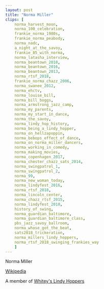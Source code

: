 ```yaml
---
layout: post
title: "Norma Miller"
clips: [
    norma_harvest_moon,
    norma_100_celebration,
    frankie_norma_1980s,
    frankie_norma_peabody,
    norma_nadc,
    a_night_at_the_savoy,
    frankie_85_with_norma,
    norma_latasha_interview,
    norma_beantown_2018,
    norma_beantown_2016,
    norma_beantown_2013,
    norma_rtsf_2018,
    frankie_norma_chazz_2006,
    norma_swanee_2012,
    norma_ehctv,
    norma_louise_bill,
    norma_bill_boggs,
    norma_armstrong_jazz_camp,
    norma_my_parents,
    norma_my_start_in_dance,
    norma_the_savoy,
    norma_lindy_hop_history,
    norma_being_a_lindy_hopper,
    norma_on_hellzapoppin,
    norma_bebops_effect_of_dance,
    norma_on_norma_miller_dancers,
    norma_working_in_comedy,
    norma_making_movies,
    norma_copenhagen_2017,
    norma_chester_chazz_sats_2014,
    norma_swingpatrol_1,
    norma_swingpatrol_2,
    norma_99,
    norma_new_woman_today,
    norma_lindyfest_2016,
    norma_rtsf_2018,
    norma_lincoln_center,
    norma_chazz_rtsf_2015,
    norma_lindyfest_2010,
    history_of_swing,
    norma_guardian_baltimore,
    norma_guardian_baltimore_class,
    pbs_jazz_savoy_ballroom,
    norma_whose_got_the_beat,
    sats2018_trickeration,
    norma_millers_lindy_hoppers,
    norma_rtsf_2018_swinging_frankies_way
    ]
---
```


Norma Miller

[Wikipedia](https://en.wikipedia.org/wiki/Norma_Miller)

A member of  [Whitey's Lindy Hoppers](/historical_clips/whiteys_lindy_hoppers)